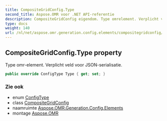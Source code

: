 ```yaml
---
title: CompositeGridConfig.Type
second_title: Aspose.OMR voor .NET API-referentie
description: CompositeGridConfig eigendom. Type omrelement. Verplicht veld voor JSONserialisatie.
type: docs
weight: 140
url: /nl/net/aspose.omr.generation.config.elements/compositegridconfig/type/
---
```

## CompositeGridConfig.Type property

Type omr-element. Verplicht veld voor JSON-serialisatie.

```csharp
public override ConfigType Type { get; set; }
```

### Zie ook

* enum [ConfigType](../../../aspose.omr.generation.config.enums/configtype/)
* class [CompositeGridConfig](../)
* naamruimte [Aspose.OMR.Generation.Config.Elements](../../compositegridconfig/)
* montage [Aspose.OMR](../../../)



